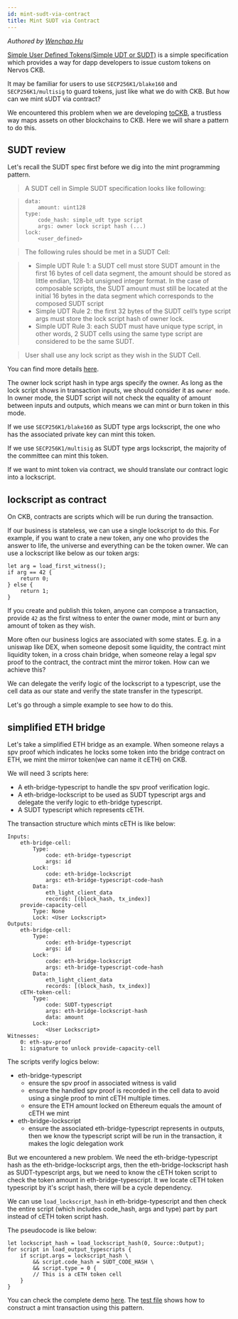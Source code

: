 ```yaml
---
id: mint-sudt-via-contract
title: Mint SUDT via Contract
---
```


*Authored by [Wenchao Hu](https://github.com/huwenchao)*

[Simple User Defined Tokens(Simple UDT or SUDT)](https://talk.nervos.org/t/rfc-simple-udt-draft-spec/4333) is a simple specification which provides a way for dapp developers to issue custom tokens on Nervos CKB.

It may be familiar for users to use `SECP256K1/blake160` and `SECP256K1/multisig` to guard tokens, just like what we do with CKB. But how can we mint sUDT via contract?

We encountered this problem when we are developing [toCKB](https://github.com/nervosnetwork/toCKB), a trustless way maps assets on other blockchains to CKB. Here we will share a pattern to do this.

## SUDT review

Let's recall the SUDT spec first before we dig into the mint programming pattern.

> A SUDT cell in Simple SUDT specification looks like following:

> ```
> data:
>     amount: uint128
> type:
>     code_hash: simple_udt type script
>     args: owner lock script hash (...)
> lock:
>     <user_defined>
> ```

> The following rules should be met in a SUDT Cell:

> - Simple UDT Rule 1: a SUDT cell must store SUDT amount in the first 16 bytes of cell data segment, the amount should be stored as little endian, 128-bit unsigned integer format. In the case of composable scripts, the SUDT amount must still be located at the initial 16 bytes in the data segment which corresponds to the composed SUDT script
> - Simple UDT Rule 2: the first 32 bytes of the SUDT cell’s type script args must store the lock script hash of owner lock.
> - Simple UDT Rule 3: each SUDT must have unique type script, in other words, 2 SUDT cells using the same type script are considered to be the same SUDT.

> User shall use any lock script as they wish in the SUDT Cell.

You can find more details [here](https://talk.nervos.org/t/rfc-simple-udt-draft-spec/4333).

The owner lock script hash in type args specify the owner. As long as the lock script shows in transaction inputs, we should consider it as `owner mode`. In owner mode, the SUDT script will not check the equality of amount between inputs and outputs, which means we can mint or burn token in this mode.

If we use `SECP256K1/blake160` as SUDT type args lockscript, the one who has the associated private key can mint this token.

If we use `SECP256K1/multisig` as SUDT type args lockscript, the majority of the committee can mint this token.

If we want to mint token via contract, we should translate our contract logic into a lockscript.

## lockscript as contract

On CKB, contracts are scripts which will be run during the transaction.

If our business is stateless, we can use a single lockscript to do this.
For example, if you want to crate a new token, any one who provides the answer to life, the universe and everything can be the token owner.
We can use a lockscript like below as our token args:

```
let arg = load_first_witness();
if arg == 42 {
    return 0;
} else {
    return 1;
}
```

If you create and publish this token, anyone can compose a transaction, provide `42` as the first witness to enter the owner mode, mint or burn any amount of token as they wish.

More often our business logics are associated with some states.
E.g. in a uniswap like DEX, when someone deposit some liquidity, the contract mint liquidity token, in a cross chain bridge, when someone relay a legal spv proof to the contract, the contract mint the mirror token. How can we achieve this?

We can delegate the verify logic of the lockscript to a typescript, use the cell data as our state and verify the state transfer in the typescript.

Let's go through a simple example to see how to do this.

## simplified ETH bridge

Let's take a simplified ETH bridge as an example.
When someone relays a spv proof which indicates he locks some token into the bridge contract on ETH, we mint the mirror token(we can name it cETH) on CKB.

We will need 3 scripts here:
- A eth-bridge-typescript to handle the spv proof verification logic.
- A eth-bridge-lockscript to be used as SUDT typescript args and delegate the verify logic to eth-bridge typescript.
- A SUDT typescript which represents cETH.

The transaction structure which mints cETH is like below:

```
Inputs:
    eth-bridge-cell:
        Type:
            code: eth-bridge-typescript
            args: id
        Lock:
            code: eth-bridge-lockscript
            args: eth-bridge-typescript-code-hash
        Data:
            eth_light_client_data
            records: [(block_hash, tx_index)]
    provide-capacity-cell
        Type: None
        Lock: <User Lockscript>
Outputs:
    eth-bridge-cell:
        Type:
            code: eth-bridge-typescript
            args: id
        Lock:
            code: eth-bridge-lockscript
            args: eth-bridge-typescript-code-hash
        Data:
            eth_light_client_data
            records: [(block_hash, tx_index)]
    cETH-token-cell:
        Type:
            code: SUDT-typescript
            args: eth-bridge-lockscript-hash
            data: amount
        Lock:
            <User Lockscript>
Witnesses:
    0: eth-spv-proof
    1: signature to unlock provide-capacity-cell
```

The scripts verify logics below:
- eth-bridge-typescript
    - ensure the spv proof in associated witness is valid
    - ensure the handled spv proof is recorded in the cell data to avoid using a single proof to mint cETH multiple times.
    - ensure the ETH amount locked on Ethereum equals the amount of cETH we mint
- eth-bridge-lockscript
    - ensure the associated eth-bridge-typescript represents in outputs, then we know the typescript script will be run in the transaction, it makes the logic delegation work

But we encountered a new problem.
We need the eth-bridge-typescript hash as the eth-bridge-lockscript args, then the eth-bridge-lockscript hash as SUDT-typescript args, but we need to know the cETH token script to check the token amount in eth-bridge-typescript. It we locate cETH token typescript by it's script hash, there will be a cycle dependency.

We can use `load_lockscript_hash` in eth-bridge-typescript and then check the entire script (which includes code_hash, args and type) part by part instead of cETH token script hash.

The pseudocode is like below:

```
let lockscript_hash = load_lockscript_hash(0, Source::Output);
for script in load_output_typescripts {
    if script.args = lockscript_hash \
        && script.code_hash = SUDT_CODE_HASH \
        && script.type = 0 {
        // This is a cETH token cell
    }
}
```

You can check the complete demo [here](https://github.com/huwenchao/mint-sudt-demo).
The [test file](https://github.com/huwenchao/mint-sudt-demo/blob/master/tests/src/tests.rs#L8) shows how to construct a mint transaction using this pattern.
